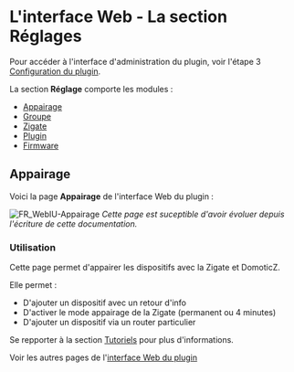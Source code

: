 # L'interface Web - La section Réglages

Pour accéder à l'interface d'administration du plugin, voir l'étape 3 [Configuration du plugin](Configuration.md).

La section __Réglage__ comporte les modules :

* [Appairage](#appairage)
* [Groupe](#groupe)
* [Zigate](#zigate)
* [Plugin](#plugin)
* [Firmware](#firmware)

## Appairage

Voici la page __Appairage__ de l'interface Web du plugin : 

![FR_WebIU-Appairage]()
*Cette page est suceptible d'avoir évoluer depuis l'écriture de cette documentation.*

### Utilisation

Cette page permet d'appairer les dispositifs avec la Zigate et DomoticZ. 

Elle permet :

* D'ajouter un dispositif avec un retour d'info
* D'activer le mode appairage de la Zigate (permanent ou 4 minutes)
* D'ajouter un dispositif via un router particulier

Se repporter à la section [Tutoriels](Home.md#tutoriels) pour plus d'informations. 




Voir les autres pages de l'[interface Web du plugin](Home.md#linterface-web-du-plugin)
